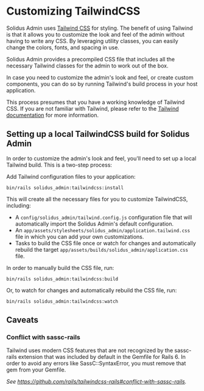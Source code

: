 # Customizing TailwindCSS

Solidus Admin uses [Tailwind CSS](https://tailwindcss.com/) for styling. The
benefit of using Tailwind is that it allows you to customize the look and feel
of the admin without having to write any CSS. By leveraging utility classes,
you can easily change the colors, fonts, and spacing in use.

Solidus Admin provides a precompiled CSS file that includes all the necessary
Tailwind classes for the admin to work out of the box.

In case you need to customize the admin's look and feel, or create custom
components, you can do so by running Tailwind's build process in your host
application.

This process presumes that you have a working knowledge of Tailwind CSS. If you
are not familiar with Tailwind, please refer to the [Tailwind
documentation](https://tailwindcss.com/docs) for more information.

## Setting up a local TailwindCSS build for Solidus Admin

In order to customize the admin's look and feel, you'll need to set up a local
Tailwind build. This is a two-step process:

Add Tailwind configuration files to your application:

```shell
bin/rails solidus_admin:tailwindcss:install
```

This will create all the necessary files for you to customize TailwindCSS,
including:
- A `config/solidus_admin/tailwind.config.js` configuration file
  that will automatically import the Solidus Admin's default configuration.
- An `app/assets/stylesheets/solidus_admin/application.tailwind.css` file
  in which you can add your own customizations.
- Tasks to build the CSS file once or watch for changes and automatically
  rebuild the target `app/assets/builds/solidus_admin/application.css` file.

In order to manually build the CSS file, run:

```shell
bin/rails solidus_admin:tailwindcss:build
```

Or, to watch for changes and automatically rebuild the CSS file, run:

```shell
bin/rails solidus_admin:tailwindcss:watch
```

## Caveats

### Conflict with sassc-rails

Tailwind uses modern CSS features that are not recognized by the sassc-rails extension that was included by default in the Gemfile for Rails 6. In order to avoid any errors like SassC::SyntaxError, you must remove that gem from your Gemfile.

*See https://github.com/rails/tailwindcss-rails#conflict-with-sassc-rails.*
